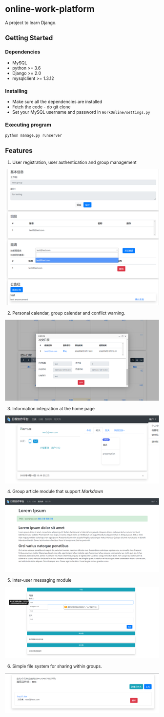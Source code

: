 # online-work-platform

A project to learn Django.

## Getting Started

### Dependencies

* MySQL
* python >= 3.6
* Django >= 2.0
* mysqlclient >= 1.3.12

### Installing

* Make sure all the dependencies are installed
* Fetch the code - do git clone
* Set your MySQL username and password in `WorkOnline/settings.py`

### Executing program

```
python manage.py runserver
```

## Features

1. User registration, user authentication and group management

![image-20220414124221334](README.assets/image-20220414124221334.png)

2. Personal calendar, group calendar and conflict warning.

![image-20220414122900873](README.assets/image-20220414122900873.png)

3. Information integration at the home page

![image-20220414125702478](README.assets/image-20220414125702478.png)

4. Group article module that support *Markdown*

![image-20220414123103043](README.assets/image-20220414123103043.png)

5. Inter-user messaging module

![image-20220414124447023](README.assets/image-20220414124447023.png)

6. Simple file system for sharing within groups.

![image-20220414124801366](README.assets/image-20220414124801366.png)